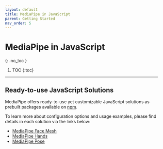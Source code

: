 ```yaml
---
layout: default
title: MediaPipe in JavaScript
parent: Getting Started
nav_order: 5
---
```


# MediaPipe in JavaScript
{: .no_toc }

1. TOC
{:toc}
---

## Ready-to-use JavaScript Solutions

MediaPipe offers ready-to-use yet customizable JavaScript solutions as prebuilt
packages available on [npm](https://www.npmjs.com/search?q=mediapipe).

To learn more about configuration options and usage examples, please find
details in each solution via the links below:

*   [MediaPipe Face Mesh](https://google.github.io/mediapipe/solutions/face_mesh#javascript-solution-api)
*   [MediaPipe Hands](https://google.github.io/mediapipe/solutions/hands#javascript-solution-api)
*   [MediaPipe Pose](https://google.github.io/mediapipe/solutions/pose#javascript-solution-api)

